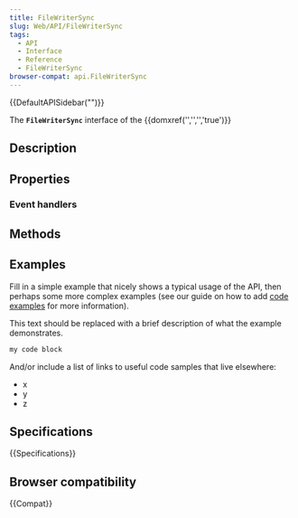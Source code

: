 ```yaml
---
title: FileWriterSync
slug: Web/API/FileWriterSync
tags:
  - API
  - Interface
  - Reference
  - FileWriterSync
browser-compat: api.FileWriterSync
---
```

{{DefaultAPISidebar("")}}

The **`FileWriterSync`** interface of the {{domxref('','','','true')}} 

## Description

 

## Properties



### Event handlers



## Methods



## Examples

Fill in a simple example that nicely shows a typical usage of the API, then perhaps some more complex examples (see our guide on how to add [code examples](/en-US/docs/MDN/Contribute/Structures/Code_examples) for more information).

This text should be replaced with a brief description of what the example demonstrates.

```js
my code block
```

And/or include a list of links to useful code samples that live elsewhere:

*   x
*   y
*   z

## Specifications

{{Specifications}}

## Browser compatibility

{{Compat}}

